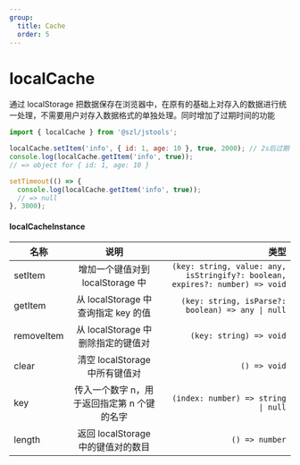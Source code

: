 ```yaml
---
group:
  title: Cache
  order: 5
---
```


# localCache

通过 localStorage 把数据保存在浏览器中，在原有的基础上对存入的数据进行统一处理，不需要用户对存入数据格式的单独处理。同时增加了过期时间的功能

```jsx | pure
import { localCache } from '@szl/jstools';

localCache.setItem('info', { id: 1, age: 10 }, true, 2000); // 2s后过期
console.log(localCache.getItem('info', true));
// => object for { id: 1, age: 10 }

setTimeout(() => {
  console.log(localCache.getItem('info', true));
  // => null
}, 3000);
```

#### localCacheInstance

| 名称 | 说明 | 类型 |
| --- | :-: | --: |
| setItem | 增加一个键值对到 localStorage 中 | `(key: string, value: any, isStringify?: boolean, expires?: number) => void` |
| getItem | 从 localStorage 中查询指定 key 的值 | `(key: string, isParse?: boolean) => any \| null` |
| removeItem | 从 localStorage 中删除指定的键值对 | `(key: string) => void` |
| clear | 清空 localStorage 中所有键值对 | `() => void` |
| key | 传入一个数字 n，用于返回指定第 n 个键的名字 | `(index: number) => string \| null` |
| length | 返回 localStorage 中的键值对的数目 | `() => number` |
